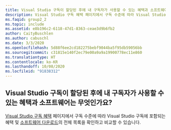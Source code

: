```yaml
---
title: Visual Studio 구독이 할당된 후에 내 구독자가 사용할 수 있는 혜택과 소프트웨어는 무엇인가요?
description: Visual Studio 구독 혜택 페이지에서 구독 수준에 따라 Visual Studio 구독에 포함되는 혜택 및 소프트웨어 다운로드의 전체 목록을 확인하고 비교할 수 있습...
ms.faqid: group2_2
ms.topic: include
ms.assetid: e8b196c2-6118-47d1-8363-ceae3d9b6fb2
author: CaityBuschlen
ms.author: cabuschl
ms.date: 3/3/2020
ms.openlocfilehash: 5d88f6ee2cd182275bebf9044ba5f95db59056bb
ms.sourcegitcommit: c31815e140f2ec79e00a9a9a19900778ec11e860
ms.translationtype: HT
ms.contentlocale: ko-KR
ms.lasthandoff: 10/08/2020
ms.locfileid: "91838312"
---
```

## <a name="what-benefits-and-software-is-available-to-my-subscriber-once-a-visual-studio-subscription-has-been-assigned"></a>Visual Studio 구독이 할당된 후에 내 구독자가 사용할 수 있는 혜택과 소프트웨어는 무엇인가요?

[Visual Studio 구독 혜택](https://visualstudio.microsoft.com/vs/benefits/) 페이지에서 구독 수준에 따라 Visual Studio 구독에 포함되는 혜택 및 [소프트웨어 다운로드](../../../../software-download-list.md)의 전체 목록을 확인하고 비교할 수 있습니다.